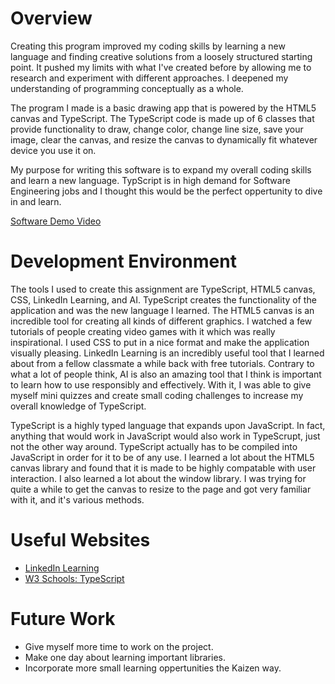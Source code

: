 # Overview

Creating this program improved my coding skills by learning a new language and finding creative solutions from a loosely structured starting point. It pushed my limits with what I've created before by allowing me to research and experiment with different approaches. I deepened my understanding of programming conceptually as a whole.

The program I made is a basic drawing app that is powered by the HTML5 canvas and TypeScript. The TypeScript code is made up of 6 classes that provide functionality to draw, change color, change line size, save your image, clear the canvas, and resize the canvas to dynamically fit whatever device you use it on. 

My purpose for writing this software is to expand my overall coding skills and learn a new language. TypScript is in high demand for Software Engineering jobs and I thought this would be the perfect oppertunity to dive in and learn. 

[Software Demo Video](https://www.youtube.com/watch?v=mKuB9earP6s)

# Development Environment

The tools I used to create this assignment are TypeScript, HTML5 canvas, CSS, LinkedIn Learning, and AI. TypeScript creates the functionality of the application and was the new language I learned. The HTML5 canvas is an incredible tool for creating all kinds of different graphics. I watched a few tutorials of people creating video games with it which was really inspirational. I used CSS to put in a nice format and make the application visually pleasing. LinkedIn Learning is an incredibly useful tool that I learned about from a fellow classmate a while back with free tutorials. Contrary to what a lot of people think, AI is also an amazing tool that I think is important to learn how to use responsibly and effectively. With it, I was able to give myself mini quizzes and create small coding challenges to increase my overall knowledge of TypeScript.

TypeScript is a highly typed language that expands upon JavaScript. In fact, anything that would work in JavaScript would also work in TypeScrupt, just not the other way around. TypeScript actually has to be compiled into JavaScript in order for it to be of any use. I learned a lot about the HTML5 canvas library and found that it is made to be highly compatable with user interaction. I also learned a lot about the window library. I was trying for quite a while to get the canvas to resize to the page and got very familiar with it, and it's various methods.

# Useful Websites


- [LinkedIn Learning](https://learning.linkedin.com/cx/get-started?src=go-pa&trk=sem-ga_campid.20913255533_asid.161076144847_crid.686759883335_kw.linkedin%20learning_d.c_tid.aud-1066000600278:kwd-47311766595_n.g_mt.e_geo.1026990&mcid=7148407339128156210&cid=&gad_source=1&gclid=CjwKCAjwrvyxBhAbEiwAEg_KgiyQJOV7nrfi4wojE2ekW21pRQVJjcnKKEmwEpuGlVsfBDi0QEbSWhoC7UYQAvD_BwE&gclsrc=aw.ds)
- [W3 Schools: TypeScript](https://www.w3schools.com/typescript/)

# Future Work


- Give myself more time to work on the project.
- Make one day about learning important libraries.
- Incorporate more small learning oppertunities the Kaizen way.

